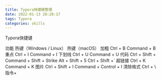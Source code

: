 ```yaml
---
title: Typora快捷键整理
date: 2022-01-13 20:28:17
tags: Typora
categories: skills
---
```


Typora快捷键

<!--more-->





功能	热键（Windows / Linux）	热键（macOS）
加粗	Ctrl + B	  						Command + B
重点	Ctrl + I	                     Command + I
下划线	Ctrl + U	              Command + U
代码	Ctrl + Shift +                Command + Shift +	
Strike	Alt + Shift + 5	        Ctrl + Shift +`
超链接	Ctrl + K	               Command + K
图片	Ctrl + Shift + I	          Command + Control + I
清除格式	Ctrl + \	             指令+
